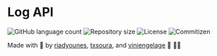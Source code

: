 # Log API

<p>
  <img alt="GitHub language count" src="https://img.shields.io/github/languages/count/microservicescommunication/log-api?style=for-the-badge&logo=appveyor">

 <img alt="Repository size" src="https://img.shields.io/github/repo-size/microservicescommunication/log-api?style=for-the-badge&logo=appveyor">

<img alt="License" src="https://img.shields.io/badge/license-MIT-brightgreen?style=for-the-badge&logo=appveyor">

<img alt="Commitizen" src="https://img.shields.io/badge/commitizen-friendly-brightgreen?style=for-the-badge&logo=appveyor">
</p>

Made with 🖤 by [riadyounes](https://github.com/riadyounes), [txsoura](https://github.com/txsoura), and [viniengelage](https://github.com/viniengelage) 👋 👋🏾